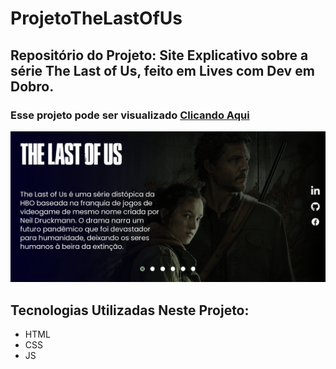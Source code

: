 # ProjetoTheLastOfUs

## Repositório do Projeto: Site Explicativo sobre a série The Last of Us, feito em Lives com Dev em Dobro.

### Esse projeto pode ser visualizado [Clicando Aqui](https://flaviomach.github.io/ProjetoTheLastOfUs/)

<img src= "./src/Imagens/apresentacao.gif" alt="prévia do projeto">

## Tecnologias Utilizadas Neste Projeto:
- HTML
- CSS
- JS
